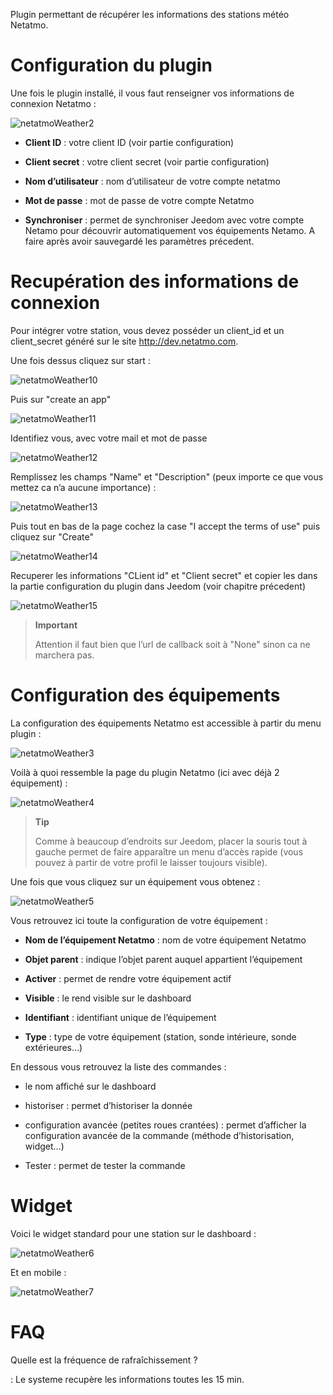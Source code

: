 Plugin permettant de récupérer les informations des stations météo
Netatmo.

Configuration du plugin 
=======================

Une fois le plugin installé, il vous faut renseigner vos informations de
connexion Netatmo :

![netatmoWeather2](./netatmoWeather2.png)

-   **Client ID** : votre client ID (voir partie configuration)

-   **Client secret** : votre client secret (voir partie configuration)

-   **Nom d’utilisateur** : nom d’utilisateur de votre compte netatmo

-   **Mot de passe** : mot de passe de votre compte Netatmo

-   **Synchroniser** : permet de synchroniser Jeedom avec votre compte
    Netamo pour découvrir automatiquement vos équipements Netamo. A
    faire après avoir sauvegardé les paramètres précedent.

Recupération des informations de connexion 
==========================================

Pour intégrer votre station, vous devez posséder un client\_id et un
client\_secret généré sur le site <http://dev.netatmo.com>.

Une fois dessus cliquez sur start :

![netatmoWeather10](./netatmoWeather10.png)

Puis sur "create an app"

![netatmoWeather11](./netatmoWeather11.png)

Identifiez vous, avec votre mail et mot de passe

![netatmoWeather12](./netatmoWeather12.png)

Remplissez les champs "Name" et "Description" (peux importe ce que vous
mettez ca n’a aucune importance) :

![netatmoWeather13](./netatmoWeather13.png)

Puis tout en bas de la page cochez la case "I accept the terms of use"
puis cliquez sur "Create"

![netatmoWeather14](./netatmoWeather14.png)

Recuperer les informations "CLient id" et "Client secret" et copier les
dans la partie configuration du plugin dans Jeedom (voir chapitre
précedent)

![netatmoWeather15](./netatmoWeather15.png)

> **Important**
>
> Attention il faut bien que l’url de callback soit à "None" sinon ca ne
> marchera pas.

Configuration des équipements 
=============================

La configuration des équipements Netatmo est accessible à partir du menu
plugin :

![netatmoWeather3](./netatmoWeather3.png)

Voilà à quoi ressemble la page du plugin Netatmo (ici avec déjà 2
équipement) :

![netatmoWeather4](./netatmoWeather4.png)

> **Tip**
>
> Comme à beaucoup d’endroits sur Jeedom, placer la souris tout à gauche
> permet de faire apparaître un menu d’accès rapide (vous pouvez à
> partir de votre profil le laisser toujours visible).

Une fois que vous cliquez sur un équipement vous obtenez :

![netatmoWeather5](./netatmoWeather5.png)

Vous retrouvez ici toute la configuration de votre équipement :

-   **Nom de l’équipement Netatmo** : nom de votre équipement Netatmo

-   **Objet parent** : indique l’objet parent auquel appartient
    l’équipement

-   **Activer** : permet de rendre votre équipement actif

-   **Visible** : le rend visible sur le dashboard

-   **Identifiant** : identifiant unique de l’équipement

-   **Type** : type de votre équipement (station, sonde intérieure,
    sonde extérieures…​)

En dessous vous retrouvez la liste des commandes :

-   le nom affiché sur le dashboard

-   historiser : permet d’historiser la donnée

-   configuration avancée (petites roues crantées) : permet d’afficher
    la configuration avancée de la commande (méthode
    d’historisation, widget…​)

-   Tester : permet de tester la commande

Widget 
======

Voici le widget standard pour une station sur le dashboard :

![netatmoWeather6](./netatmoWeather6.png)

Et en mobile :

![netatmoWeather7](./netatmoWeather7.png)

FAQ 
===

Quelle est la fréquence de rafraîchissement ?

:   Le systeme recupère les informations toutes les 15 min.


